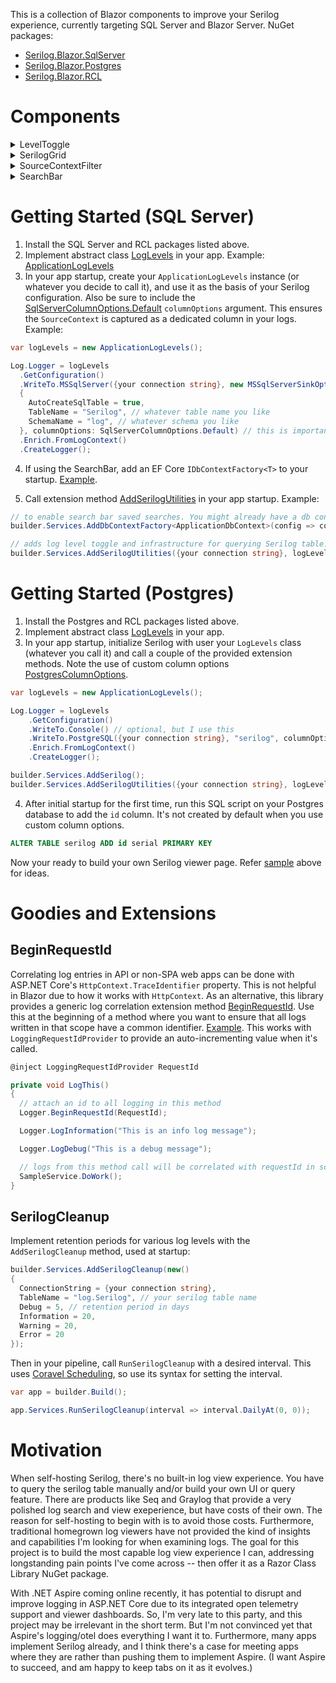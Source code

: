 This is a collection of Blazor components to improve your Serilog experience, currently targeting SQL Server and Blazor Server. NuGet packages:

- [Serilog.Blazor.SqlServer](https://www.nuget.org/packages/Serilog.Blazor.SqlServer)
- [Serilog.Blazor.Postgres](https://www.nuget.org/packages/Serilog.Blazor.Postgres)
- [Serilog.Blazor.RCL](https://www.nuget.org/packages/Serilog.Blazor.RCL)

# Components

<details>
  <summary>LevelToggle</summary>
  
  Use this to change log levels at runtime in your app for whatever namespaces/source contexts you define. This is handy when you need to temporarily increase log detail in a specific area to troubleshoot a production issue.

  ![image](https://github.com/user-attachments/assets/aa45b46f-0fe3-4814-ab36-f097ca1f9c5a)

  You define your own levels of course. Screenshot above is just a sample.

  Source: [LevelToggle](https://github.com/adamfoneil/SerilogBlazor/blob/master/SerilogBlazor.RCL/LevelToggle.razor)
  
  Example: [SampleApp](https://github.com/adamfoneil/SerilogBlazor/blob/f7d98814e280582c8d1ffbe32e5e4b5a1b0ab7b3/SampleApp/Components/Pages/Home.razor#L14)
  
</details>

<details>
  <summary>SerilogGrid</summary>

  Scrolling grid of log entries.

![image](https://github.com/user-attachments/assets/24655719-9ff2-473f-9745-87e4b1ebd8e5)

Expands to show exception detail and properties.

![image](https://github.com/user-attachments/assets/ece06237-93bd-4d41-b6e2-6ee503e217af)

Source: [SerilogGrid](https://github.com/adamfoneil/SerilogBlazor/blob/master/SerilogBlazor.RCL/SerilogGrid.razor)

Example: [SampleApp](https://github.com/adamfoneil/SerilogBlazor/blob/f7d98814e280582c8d1ffbe32e5e4b5a1b0ab7b3/SampleApp/Components/Pages/Home.razor#L19)

</details>

<details>
  <summary>SourceContextFilter</summary>

Zoom out to see total log entries by level and source context.

![image](https://github.com/user-attachments/assets/3163a2d9-77e3-4f1d-855a-36ffbb1a1427)

Source: [SourceContextFilter](https://github.com/adamfoneil/SerilogBlazor/blob/master/SerilogBlazor.RCL/SourceContextFilter.razor)

Example: [SampleApp](https://github.com/adamfoneil/SerilogBlazor/blob/f7d98814e280582c8d1ffbe32e5e4b5a1b0ab7b3/SampleApp/Components/Pages/Home.razor#L17)

</details>

<details>
  <summary>SearchBar</summary>

Search your logs with a variety of shortcuts. Save searches for easy reuse. Supported syntax:
- enclose text in square brackets to search the **source context** field.
- use a pound sign prefix to search the **request Id** property.
- use the @ sign prefix to search the log level, e.g. `@warn` or `@err` or `@info`
- use a minus sign prefix followed by number and duration unit, e.g. `-15m` for within 15 minutes or `-1d` for one day ago

![image](https://github.com/user-attachments/assets/d11a83e8-4e30-4dde-bf74-f468aff20528)

Source: [SearchBar](https://github.com/adamfoneil/SerilogBlazor/blob/master/SerilogBlazor.RCL/SearchBar.razor)

Example: [SampleApp](https://github.com/adamfoneil/SerilogBlazor/blob/f7d98814e280582c8d1ffbe32e5e4b5a1b0ab7b3/SampleApp/Components/Pages/Home.razor#L18)

This has a saved search feature that requires an EF Core DbContext implementing this interface [ISerilogSavedSearches](https://github.com/adamfoneil/SerilogBlazor/blob/master/SerilogBlazor.Abstractions/SavedSearches/ISerilogSavedSearches.cs).

After implementing this interface on your DbContext, add a migration to add the underlying table to your database.

</details>

# Getting Started (SQL Server)

1. Install the SQL Server and RCL packages listed above.
2. Implement abstract class [LogLevels](https://github.com/adamfoneil/SerilogBlazor/blob/master/SerilogBlazor.Abstractions/LogLevels.cs) in your app. Example: [ApplicationLogLevels](https://github.com/adamfoneil/SerilogBlazor/blob/master/SampleApp/ApplicationLogLevels.cs)
3. In your app startup, create your `ApplicationLogLevels` instance (or whatever you decide to call it), and use it as the basis of your Serilog configuration. Also be sure to include the [SqlServerColumnOptions.Default](https://github.com/adamfoneil/SerilogBlazor/blob/master/SerilogBlazor.SqlServer/ColumnOptions.cs) `columnOptions` argument. This ensures the `SourceContext` is captured as a dedicated column in your logs. Example:

```csharp
var logLevels = new ApplicationLogLevels();

Log.Logger = logLevels
  .GetConfiguration()  
  .WriteTo.MSSqlServer({your connection string}, new MSSqlServerSinkOptions()
  {
    AutoCreateSqlTable = true,
    TableName = "Serilog", // whatever table name you like
    SchemaName = "log", // whatever schema you like
  }, columnOptions: SqlServerColumnOptions.Default) // this is important
  .Enrich.FromLogContext()
  .CreateLogger();
```
4. If using the SearchBar, add an EF Core `IDbContextFactory<T>` to your startup. [Example](https://github.com/adamfoneil/SerilogBlazor/blob/f7d98814e280582c8d1ffbe32e5e4b5a1b0ab7b3/SampleApp/Program.cs#L32).

4. Call extension method [AddSerilogUtilities](https://github.com/adamfoneil/SerilogBlazor/blob/f7d98814e280582c8d1ffbe32e5e4b5a1b0ab7b3/SerilogBlazor.SqlServer/StartupExtensions.cs#L12) in your app startup. Example:

```csharp
// to enable search bar saved searches. You might already have a db context being added somewhere, but it needs to be a factory specifically for this library. Lifetime doesn't matter. I use singleton here, but it can be scoped
builder.Services.AddDbContextFactory<ApplicationDbContext>(config => config.UseSqlServer({your connection string}), ServiceLifetime.Singleton);

// adds log level toggle and infrastructure for querying Serilog table. Use your serilog table name and schema. Also, chang ethe TimestampType according to how log entries are timestamped. I'm using Local in the example here
builder.Services.AddSerilogUtilities({your connection string}, logLevels, "log", "Serilog", TimestampType.Local);
``` 

# Getting Started (Postgres)
1. Install the Postgres and RCL packages listed above.
2. Implement abstract class [LogLevels](https://github.com/adamfoneil/SerilogBlazor/blob/master/SerilogBlazor.Abstractions/LogLevels.cs) in your app.
3. In your app startup, initialize Serilog with user your `LogLevels` class (whatever you call it) and call a couple of the provided extension methods. Note the use of custom column options [PostgresColumnOptions](https://github.com/adamfoneil/SerilogBlazor/blob/master/SerilogBlazor.Postgres/ColumnOptions.cs).

```csharp
var logLevels = new ApplicationLogLevels();

Log.Logger = logLevels
	.GetConfiguration()
	.WriteTo.Console() // optional, but I use this
	.WriteTo.PostgreSQL({your connection string}, "serilog", columnOptions: PostgresColumnOptions.Default, needAutoCreateTable: true)	
	.Enrich.FromLogContext()	
	.CreateLogger();

builder.Services.AddSerilog();
builder.Services.AddSerilogUtilities({your connection string}, logLevels, "public", "serilog", TimestampType.Utc);
```
4. After initial startup for the first time, run this SQL script on your Postgres database to add the `id` column. It's not created by default when you use custom column options.

```sql
ALTER TABLE serilog ADD id serial PRIMARY KEY
```

Now your ready to build your own Serilog viewer page. Refer [sample](https://github.com/adamfoneil/SerilogBlazor/blob/master/SampleApp/Components/Pages/Home.razor) above for ideas.

# Goodies and Extensions

## BeginRequestId
Correlating log entries in API or non-SPA web apps can be done with ASP.NET Core's `HttpContext.TraceIdentifier` property. This is not helpful in Blazor due to how it works with `HttpContext`. As an alternative, this library provides a generic log correlation extension method [BeginRequestId](https://github.com/adamfoneil/SerilogBlazor/blob/728e242bc2d91bf10779831ba843587c0c2e4631/SerilogBlazor.Abstractions/LoggerExtensions.cs#L10). Use this at the beginning of a method where you want to ensure that all logs written in that scope have a common identifier. [Example](https://github.com/adamfoneil/SerilogBlazor/blob/728e242bc2d91bf10779831ba843587c0c2e4631/SampleApp/Components/Pages/Home.razor#L30). This works with `LoggingRequestIdProvider` to provide an auto-incrementing value when it's called.

```csharp
@inject LoggingRequestIdProvider RequestId

private void LogThis()
{
  // attach an id to all logging in this method
  Logger.BeginRequestId(RequestId);

  Logger.LogInformation("This is an info log message");

  Logger.LogDebug("This is a debug message");

  // logs from this method call will be correlated with requestId in scope here
  SampleService.DoWork();
}
```

## SerilogCleanup
Implement retention periods for various log levels with the `AddSerilogCleanup` method, used at startup:

```csharp
builder.Services.AddSerilogCleanup(new() 
{ 
  ConnectionString = {your connection string}, 
  TableName = "log.Serilog", // your serilog table name
  Debug = 5, // retention period in days
  Information = 20,
  Warning = 20,
  Error = 20
});
```

Then in your pipeline, call `RunSerilogCleanup` with a desired interval. This uses [Coravel Scheduling](https://docs.coravel.net/Scheduler/), so use its syntax for setting the interval.

```csharp
var app = builder.Build();

app.Services.RunSerilogCleanup(interval => interval.DailyAt(0, 0)); 
```

# Motivation

When self-hosting Serilog, there's no built-in log view experience. You have to query the serilog table manually and/or build your own UI or query feature. There are products like Seq and Graylog that provide a very polished log search and view exeperience, but have costs of their own. The reason for self-hosting to begin with is to avoid those costs. Furthermore, traditional homegrown log viewers have not provided the kind of insights and capabilities I'm looking for when examining logs. The goal for this project is to build the most capable log view experience I can, addressing longstanding pain points I've come across -- then offer it as a Razor Class Library NuGet package. 

With .NET Aspire coming online recently, it has potential to disrupt and improve logging in ASP.NET Core due to its integrated open telemetry support and viewer dashboards. So, I'm very late to this party, and this project may be irrelevant in the short term. But I'm not convinced yet that Aspire's logging/otel does everything I want it to. Furthermore, many apps implement Serilog already, and I think there's a case for meeting apps where they are rather than pushing them to implement Aspire. (I want Aspire to succeed, and am happy to keep tabs on it as it evolves.)
